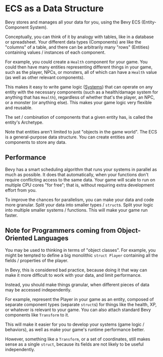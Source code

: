 # ECS as a Data Structure

Bevy stores and manages all your data for you, using the Bevy ECS (Entity-Component System).

Conceptually, you can think of it by analogy with tables, like in a database or
spreadsheet. Your different data types (Components) are like the "columns" of a
table, and there can be arbitrarily many "rows" (Entities) containing values /
instances of each component.

For example, you could create a `Health` component for your game. You could then
have many entities representing different things in your game, such as the
player, NPCs, or monsters, all of which can have a `Health` value (as well as
other relevant components).

This makes it easy to write game logic ([Systems](./systems.md)) that can
operate on any entity with the necessary components (such as a health/damage
system for anything that has `Health`), regardless of whether that's the player,
an NPC, or a monster (or anything else). This makes your game logic very
flexible and reusable.

The set / combination of components that a given entity has, is called the
entity's Archetype.

Note that entities aren't limited to just "objects in the game world". The ECS
is a general-purpose data structure. You can create entities and components to
store any data.

## Performance

Bevy has a smart scheduling algorithm that runs your systems in parallel as much
as possible. It does that automatically, when your functions don't require
conflicting access to the same data. Your game will scale to run on multiple CPU
cores "for free"; that is, without requiring extra development effort from you.

To improve the chances for parallelism, you can make your data and code more
granular. Split your data into smaller types / `struct`s. Split your logic into
multiple smaller systems / functions. This will make your game run faster.

## Note for Programmers coming from Object-Oriented Languages

You may be used to thinking in terms of "object classes". For example, you might
be tempted to define a big monolithic `struct Player` containing all the
fields / properties of the player.

In Bevy, this is considered bad practice, because doing it that way can make it
more difficult to work with your data, and limit performance.

Instead, you should make things granular, when different pieces of data may be
accessed independently.

For example, represent the Player in your game as an entity, composed of
separate component types (separate `struct`s) for things like the health, XP, or
whatever is relevant to your game. You can also attach standard Bevy components
like `Transform` to it.

This will make it easier for you to develop your systems (game logic /
behaviors), as well as make your game's runtime performance better.

However, something like a `Transform`, or a set of coordinates, still makes
sense as a single `struct`, because its fields are not likely to be useful
independently.
